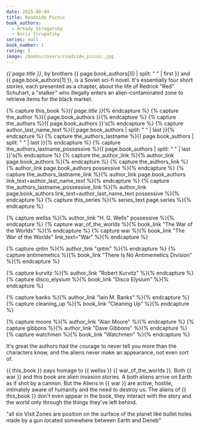 ```yaml
---
date: 2025-08-04
title: Roadside Picnic
book_authors:
  - Arkady Strugatsky
  - Boris Strugatsky
series: null
book_number: 1
rating: 5
image: /books/covers/roadside_picnic.jpg
---
```


<cite class="book-title">{{ page.title }}</cite>, by brothers <span
class="author-name">{{ page.book_authors[0] | split: " " | first }}</span> and
<span class="author-name">{{ page.book_authors[1] }}</span>, is a Soviet
sci-fi novel. It's essentially four short stories, each presented as a
chapter, about the life of Redrick "Red" Schuhart, a "stalker" who illegally
enters an alien-contaminated zone to retrieve items for the black market.

{% capture this_book %}<cite class="book-title">{{ page.title }}</cite>{% endcapture %}
{% capture the_author %}<span class="author-name">{{ page.book_authors }}</span>{% endcapture %}
{% capture the_authors %}<span class="author-name">{{ page.book_authors }}</span>'s{% endcapture %}
{% capture author_last_name_text %}{{ page.book_authors | split: " " | last }}{% endcapture %}
{% capture the_authors_lastname %}<span class="author-name">{{ page.book_authors | split: " " | last }}</span>{% endcapture %}
{% capture the_authors_lastname_possessive %}<span class="author-name">{{ page.book_authors | split: " " | last }}</span>'s{% endcapture %}
{% capture the_author_link %}{% author_link page.book_authors %}{% endcapture %}
{% capture the_authors_link %}{% author_link page.book_authors possessive %}{% endcapture %}
{% capture the_authors_lastname_link %}{% author_link page.book_authors link_text=author_last_name_text %}{% endcapture %}
{% capture the_authors_lastname_possessive_link %}{% author_link page.book_authors link_text=author_last_name_text possessive %}{% endcapture %}
{% capture this_series %}{% series_text page.series %}{% endcapture %}

{% capture wellss %}{% author_link "H. G. Wells" possessive %}{% endcapture %}
{% capture war_of_the_worlds %}{% book_link "The War of the Worlds" %}{% endcapture %}
{% capture war %}{% book_link "The War of the Worlds" link_text="War" %}{% endcapture %}

{% capture qntm %}{% author_link "qntm" %}{% endcapture %}
{% capture antimemetics %}{% book_link "There Is No Antimemetics Division" %}{% endcapture %}

{% capture kurvitz %}{% author_link "Robert Kurvitz" %}{% endcapture %}
{% capture disco_elysium %}{% book_link "Disco Elysium" %}{% endcapture %}

{% capture banks %}{% author_link "Iain M. Banks" %}{% endcapture %}
{% capture cleaning_up %}{% book_link "Cleaning Up" %}{% endcapture %}

{% capture moore %}{% author_link "Alan Moore" %}{% endcapture %}
{% capture gibbons %}{% author_link "Dave Gibbons" %}{% endcapture %}
{% capture watchmen %}{% book_link "Watchmen" %}{% endcapture %}

It's great the authors had the courage to never tell you more than the
characters know, and the aliens never make an appearance, not even sort of.


{{ this_book }} pays homage to {{ wellss }} {{ war_of_the_worlds }}. Both {{
war }} and this book are alien invasion stories. A both aliens arrive on Earth
as if shot by a cannon. But the Aliens in {{ war }} are active, hostile,
intimately aware of humanity and the need to destroy us. The aliens of {{
this_book }} don't even appear in the book, they interact with the story and
the world only through the things they've left behind.

"all six Visit Zones are position on the surface of
the planet like bullet holes made by a gun located somewhere between Earth and
Deneb"
